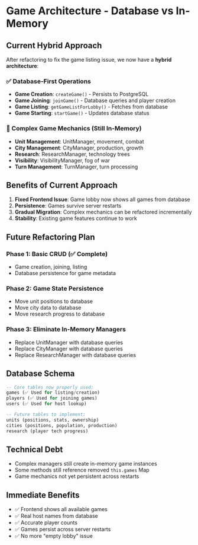 # Game Architecture - Database vs In-Memory

## Current Hybrid Approach

After refactoring to fix the game listing issue, we now have a **hybrid architecture**:

### ✅ Database-First Operations
- **Game Creation**: `createGame()` - Persists to PostgreSQL 
- **Game Joining**: `joinGame()` - Database queries and player creation
- **Game Listing**: `getGameListForLobby()` - Fetches from database
- **Game Starting**: `startGame()` - Updates database status

### 🔄 Complex Game Mechanics (Still In-Memory)
- **Unit Management**: UnitManager, movement, combat
- **City Management**: CityManager, production, growth  
- **Research**: ResearchManager, technology trees
- **Visibility**: VisibilityManager, fog of war
- **Turn Management**: TurnManager, turn processing

## Benefits of Current Approach

1. **Fixed Frontend Issue**: Game lobby now shows all games from database
2. **Persistence**: Games survive server restarts  
3. **Gradual Migration**: Complex mechanics can be refactored incrementally
4. **Stability**: Existing game features continue to work

## Future Refactoring Plan

### Phase 1: Basic CRUD (✅ Complete)
- Game creation, joining, listing
- Database persistence for game metadata

### Phase 2: Game State Persistence 
- Move unit positions to database
- Move city data to database  
- Move research progress to database

### Phase 3: Eliminate In-Memory Managers
- Replace UnitManager with database queries
- Replace CityManager with database queries
- Replace ResearchManager with database queries

## Database Schema

```sql
-- Core tables now properly used:
games (✅ Used for listing/creation)
players (✅ Used for joining games)  
users (✅ Used for host lookup)

-- Future tables to implement:
units (positions, stats, ownership)
cities (positions, population, production)
research (player tech progress)
```

## Technical Debt

- Complex managers still create in-memory game instances
- Some methods still reference removed `this.games` Map
- Game mechanics not yet persistent across restarts

## Immediate Benefits

- ✅ Frontend shows all available games
- ✅ Real host names from database
- ✅ Accurate player counts  
- ✅ Games persist across server restarts
- ✅ No more "empty lobby" issue